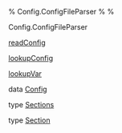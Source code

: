 % Config.ConfigFileParser
% 
% 

Config.ConfigFileParser

[readConfig](Config-ConfigFileParser.html#v:readConfig)

[lookupConfig](Config-ConfigFileParser.html#v:lookupConfig)

[lookupVar](Config-ConfigFileParser.html#v:lookupVar)

data [Config](Config-ConfigFileParser.html#t:Config)

type [Sections](Config-ConfigFileParser.html#t:Sections)

type [Section](Config-ConfigFileParser.html#t:Section)
